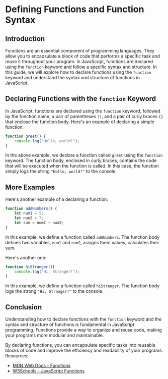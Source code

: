 # Defining Functions and Function Syntax

## Introduction

Functions are an essential component of programming languages. They allow you to encapsulate a block of code that performs a specific task and reuse it throughout your program. In JavaScript, functions are declared using the `function` keyword and follow a specific syntax and structure. In this guide, we will explore how to declare functions using the `function` keyword and understand the syntax and structure of functions in JavaScript.

## Declaring Functions with the `function` Keyword

In JavaScript, functions are declared using the `function` keyword, followed by the function name, a pair of parentheses `()`, and a pair of curly braces `{}` that enclose the function body. Here's an example of declaring a simple function:

```javascript
function greet() {
    console.log("Hello, world!");
}
```

In the above example, we declare a function called `greet` using the `function` keyword. The function body, enclosed in curly braces, contains the code that will be executed when the function is called. In this case, the function simply logs the string `"Hello, world!"` to the console.

## More Examples

Here's another example of a declaring a function:

```javascript
function addNumbers() {
    let num1 = 5;
    let num2 = 7;
    let sum = num1 + num2;
}
```

In this example, we define a function called `addNumbers`. The function body defines two variables, `num1` and `num2`, assigns them values, calculates their sum.

Here's another one:

```javascript
function hiStranger(){
    console.log("Hi, Stranger!");
}
```

In this example, we define a function called `hiStranger`. The function body logs the strong `"Hi, Stranger!"` to the console.

## Conclusion

Understanding how to declare functions with the `function` keyword and the syntax and structure of functions is fundamental in JavaScript programming. Functions provide a way to organize and reuse code, making your programs more modular and maintainable.

By declaring functions, you can encapsulate specific tasks into reusable blocks of code and improve the efficiency and readability of your programs.
Resources:
- [MDN Web Docs - Functions](https://developer.mozilla.org/en-US/docs/Web/JavaScript/Guide/Functions)
- [W3Schools - JavaScript Functions](https://www.w3schools.com/js/js_functions.asp)